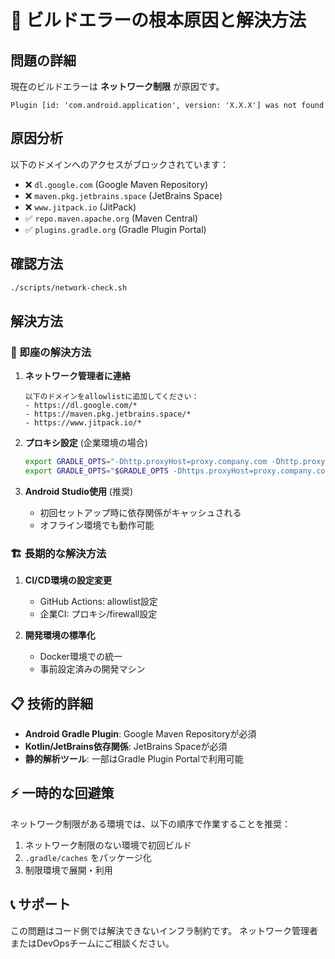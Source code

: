 # 🚨 ビルドエラーの根本原因と解決方法

## 問題の詳細

現在のビルドエラーは **ネットワーク制限** が原因です。

```
Plugin [id: 'com.android.application', version: 'X.X.X'] was not found
```

## 原因分析

以下のドメインへのアクセスがブロックされています：

- ❌ `dl.google.com` (Google Maven Repository)
- ❌ `maven.pkg.jetbrains.space` (JetBrains Space)  
- ❌ `www.jitpack.io` (JitPack)
- ✅ `repo.maven.apache.org` (Maven Central)
- ✅ `plugins.gradle.org` (Gradle Plugin Portal)

## 確認方法

```bash
./scripts/network-check.sh
```

## 解決方法

### 🔧 即座の解決方法

1. **ネットワーク管理者に連絡**
   ```
   以下のドメインをallowlistに追加してください：
   - https://dl.google.com/*
   - https://maven.pkg.jetbrains.space/*
   - https://www.jitpack.io/*
   ```

2. **プロキシ設定** (企業環境の場合)
   ```bash
   export GRADLE_OPTS="-Dhttp.proxyHost=proxy.company.com -Dhttp.proxyPort=8080"
   export GRADLE_OPTS="$GRADLE_OPTS -Dhttps.proxyHost=proxy.company.com -Dhttps.proxyPort=8080"
   ```

3. **Android Studio使用** (推奨)
   - 初回セットアップ時に依存関係がキャッシュされる
   - オフライン環境でも動作可能

### 🏗️ 長期的な解決方法

1. **CI/CD環境の設定変更**
   - GitHub Actions: allowlist設定
   - 企業CI: プロキシ/firewall設定

2. **開発環境の標準化**
   - Docker環境での統一
   - 事前設定済みの開発マシン

## 📋 技術的詳細

- **Android Gradle Plugin**: Google Maven Repositoryが必須
- **Kotlin/JetBrains依存関係**: JetBrains Spaceが必須  
- **静的解析ツール**: 一部はGradle Plugin Portalで利用可能

## ⚡ 一時的な回避策

ネットワーク制限がある環境では、以下の順序で作業することを推奨：

1. ネットワーク制限のない環境で初回ビルド
2. `.gradle/caches` をパッケージ化
3. 制限環境で展開・利用

## 📞 サポート

この問題はコード側では解決できないインフラ制約です。
ネットワーク管理者またはDevOpsチームにご相談ください。